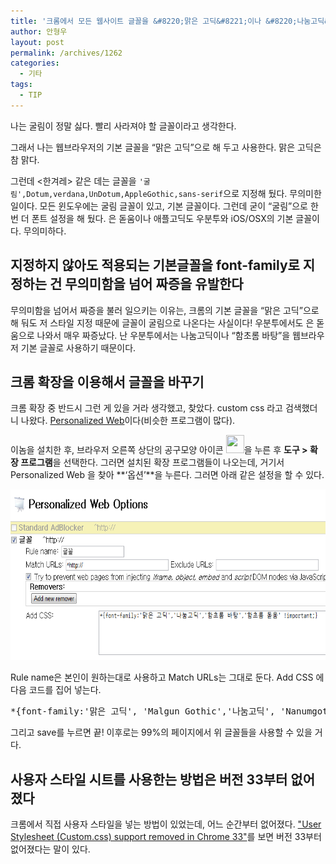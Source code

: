 ```yaml
---
title: '크롬에서 모든 웹사이트 글꼴을 &#8220;맑은 고딕&#8221;이나 &#8220;나눔고딕&#8221;으로 만들기'
author: 안형우
layout: post
permalink: /archives/1262
categories:
  - 기타
tags:
  - TIP
---
```

나는 굴림이 정말 싫다. 빨리 사라져야 할 글꼴이라고 생각한다.

그래서 나는 웹브라우저의 기본 글꼴을 &#8220;맑은 고딕&#8221;으로 해 두고 사용한다. 맑은 고딕은 참 맑다.

그런데 <한겨레> 같은 데는 글꼴을 `'굴림',Dotum,verdana,UnDotum,AppleGothic,sans-serif`으로 지정해 뒀다. 무의미한 일이다. 모든 윈도우에는 굴림 글꼴이 있고, 기본 글꼴이다. 그런데 굳이 &#8220;굴림&#8221;으로 한 번 더 폰트 설정을 해 뒀다. 은 돋움이나 애플고딕도 우분투와 iOS/OSX의 기본 글꼴이다. 무의미하다.

## 지정하지 않아도 적용되는 기본글꼴을 font-family로 지정하는 건 무의미함을 넘어 짜증을 유발한다

무의미함을 넘어서 짜증을 불러 일으키는 이유는, 크롬의 기본 글꼴을 &#8220;맑은 고딕&#8221;으로 해 둬도 저 스타일 지정 때문에 글꼴이 굴림으로 나온다는 사실이다! 우분투에서도 은 돋움으로 나와서 매우 짜증났다. 난 우분투에서는 나눔고딕이나 &#8220;함초롬 바탕&#8221;을 웹브라우저 기본 글꼴로 사용하기 때문이다.

## 크롬 확장을 이용해서 글꼴을 바꾸기

크롬 확장 중 반드시 그런 게 있을 거라 생각했고, 찾았다. custom css 라고 검색했더니 나왔다. [Personalized Web][2]이다(비슷한 프로그램이 많다).

이놈을 설치한 후, 브라우저 오른쪽 상단의 공구모양 아이콘 <img class="alignnone" alt="" src="http://www.google.com/help/hc/images/chrome_toolsmenu.gif" width="29" height="29" />을 누른 후 **도구 > 확장 프로그램**을 선택한다. 그러면 설치된 확장 프로그램들이 나오는데, 거기서 Personalized Web 을 찾아 **&#8216;옵션&#8217;**을 누른다. 그러면 아래 같은 설정을 할 수 있다.

<p style="text-align: center;">
  <img class="aligncenter" alt="" src="/uploads/legacy/chrome-font/personalized-web.png" width="640" height="273" />
</p>

Rule name은 본인이 원하는대로 사용하고 Match URLs는 그대로 둔다. Add CSS 에 다음 코드를 집어 넣는다.

<pre>*{font-family:'맑은 고딕', 'Malgun Gothic','나눔고딕', 'Nanumgothic','함초롬 바탕', 'HCR Batang','함초롬 돋움', 'HCR Dotum' !important;}</pre>

그리고 save를 누르면 끝! 이후로는 99%의 페이지에서 위 글꼴들을 사용할 수 있을 거다.

## 사용자 스타일 시트를 사용한는 방법은 버전 33부터 없어졌다

크롬에서 직접 사용자 스타일을 넣는 방법이 있었는데, 어느 순간부터 없어졌다. ["User Stylesheet (Custom.css) support removed in Chrome 33"](https://www.reddit.com/r/chrome/comments/1ymfgw/user_stylesheet_customcss_support_removed_in/)를 보면 버전 33부터 없어졌다는 말이 있다. 

 [1]: #comment-749
 [2]: https://chrome.google.com/webstore/detail/plcnnpdmhobdfbponjpedobekiogmbco
